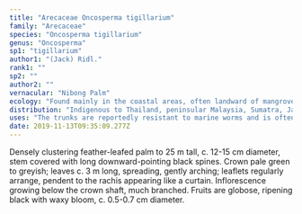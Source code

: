 ```yaml
---
title: "Arecaceae Oncosperma tigillarium"
family: "Arecaceae"
species: "Oncosperma tigillarium"
genus: "Oncosperma"
sp1: "tigillarium"
author1: "(Jack) Ridl."
rank1: ""
sp2: ""
author2: ""
vernacular: "Nibong Palm"
ecology: "Found mainly in the coastal areas, often landward of mangrove forests."
distribution: "Indigenous to Thailand, peninsular Malaysia, Sumatra, Java and Borneo."
uses: "The trunks are reportedly resistant to marine worms and is often used as pier pilings."
date: 2019-11-13T09:35:09.277Z
---
```

Densely clustering feather-leafed palm to 25 m tall, c. 12-15 cm diameter, stem covered with long downward-pointing black spines. Crown pale green to greyish; leaves c. 3 m long, spreading, gently arching; leaflets regularly arrange, pendent to the rachis appearing like a curtain. Inflorescence growing below the crown shaft, much branched. Fruits are globose, ripening black with waxy bloom, c. 0.5-0.7 cm diameter.